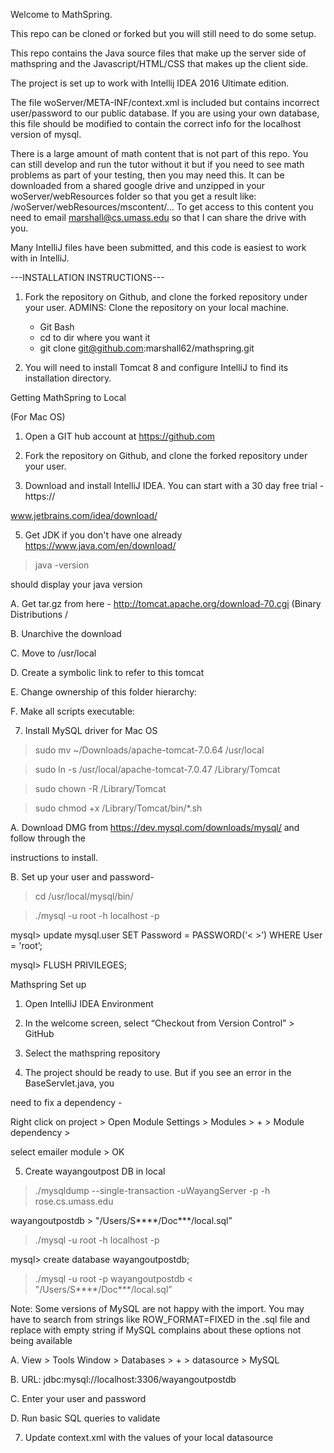 Welcome to MathSpring.

This repo can be cloned or forked but you will still need to do some setup.

This repo contains the Java source files that make up the server side of mathspring and the Javascript/HTML/CSS
that makes up the client side.

The project is set up to work with Intellij IDEA 2016 Ultimate edition.

The file woServer/META-INF/context.xml is included but contains incorrect user/password to our public database.
If you are using your own database, this file should be modified to contain the correct info for the localhost version
of mysql.

There is a large amount of math content that is not part of this repo.  You can still develop and run the tutor
without it but if you need to see math problems as part of your testing, then you may need this.
It can be downloaded from a shared
google drive and unzipped in your woServer/webResources folder so that you get a result like:
 /woServer/webResources/mscontent/...
 To get access to this content you need to email marshall@cs.umass.edu so that I can share the drive with you.

Many IntelliJ files have been submitted, and this code is easiest to work with in IntelliJ.

---INSTALLATION INSTRUCTIONS---

1. Fork the repository on Github, and clone the forked repository under your user.
    ADMINS: Clone the repository on your local machine.
   - Git Bash
   - cd to dir where you want it
   - git clone git@github.com:marshall62/mathspring.git


4. You will need to install Tomcat 8 and configure IntelliJ to find its installation directory.

Getting MathSpring to Local

(For Mac OS)

1. Open a GIT hub account at https://github.com

2. Fork the repository on Github, and clone the forked repository under your user.

4. Download and install IntelliJ IDEA. You can start with a 30 day free trial - https://

www.jetbrains.com/idea/download/

5. Get JDK if you don't have one already https://www.java.com/en/download/

> java -version

should display your java version

A. Get tar.gz from here - http://tomcat.apache.org/download-70.cgi (Binary Distributions /

B. Unarchive the download

C. Move to /usr/local

D. Create a symbolic link to refer to this tomcat

E. Change ownership of this folder hierarchy:

F. Make all scripts executable:

7. Install MySQL driver for Mac OS

> sudo mv ~/Downloads/apache-tomcat-7.0.64 /usr/local

> sudo ln -s /usr/local/apache-tomcat-7.0.47 /Library/Tomcat

> sudo chown -R <username> /Library/Tomcat

> sudo chmod +x /Library/Tomcat/bin/*.sh

A. Download DMG from https://dev.mysql.com/downloads/mysql/ and follow through the

instructions to install.

B. Set up your user and password-

> cd /usr/local/mysql/bin/

> ./mysql -u root -h localhost -p

mysql> update mysql.user SET Password = PASSWORD(‘< >’) WHERE User = 'root’;

mysql> FLUSH PRIVILEGES;

Mathspring Set up

1. Open IntelliJ IDEA Environment

2. In the welcome screen, select “Checkout from Version Control” > GitHub

3. Select the mathspring repository

4. The project should be ready to use. But if you see an error in the BaseServlet.java, you

need to fix a dependency -

Right click on project > Open Module Settings > Modules > + > Module dependency >

select emailer module > OK

5. Create wayangoutpost DB in local

> ./mysqldump --single-transaction -uWayangServer -p -h rose.cs.umass.edu

wayangoutpostdb > "/Users/S****/Doc***/local.sql”

> ./mysql -u root -h localhost -p

mysql> create database wayangoutpostdb;

> ./mysql -u root -p wayangoutpostdb < "/Users/S****/Doc***/local.sql”


Note: Some versions of MySQL are not happy with the import.  You may 
have to search from strings like ROW_FORMAT=FIXED in the .sql file and replace
with empty string if MySQL complains about these options not being available

A. View > Tools Window > Databases > + > datasource > MySQL

B. URL: jdbc:mysql://localhost:3306/wayangoutpostdb

C. Enter your user and password

D. Run basic SQL queries to validate

7. Update context.xml with the values of your local datasource
